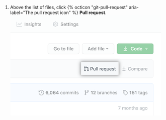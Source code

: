 1. Above the list of files, click {% octicon "git-pull-request" aria-label="The pull request icon" %} **Pull request**. ![文件列表上方的"拉取请求"链接](/assets/images/help/pull_requests/pull-request-start-review-button.png)
